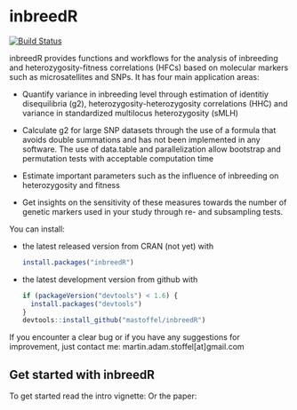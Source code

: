 <!-- README.md is generated from README.Rmd. Please edit that file -->
inbreedR
========

[![Build Status](https://travis-ci.org/mastoffel/inbreedR)](https://travis-ci.org/mastoffel/inbreedR)

inbreedR provides functions and workflows for the analysis of inbreeding and heterozygosity-fitness correlations (HFCs) based on molecular markers such as microsatellites and SNPs. It has four main application areas:

-   Quantify variance in inbreeding level through estimation of identitiy disequilibria (g2), heterozygosity-heterozygosity correlations (HHC) and variance in standardized multilocus heterozygosity (sMLH)

-   Calculate g2 for large SNP datasets through the use of a formula that avoids double summations and has not been implemented in any software. The use of data.table and parallelization allow bootstrap and permutation tests with acceptable computation time

-   Estimate important parameters such as the influence of inbreeding on heterozygosity and fitness

-   Get insights on the sensitivity of these measures towards the number of genetic markers used in your study through re- and subsampling tests.

You can install:

-   the latest released version from CRAN (not yet) with

    ``` r
    install.packages("inbreedR")
    ```

-   the latest development version from github with

    ``` r
    if (packageVersion("devtools") < 1.6) {
      install.packages("devtools")
    }
    devtools::install_github("mastoffel/inbreedR")
    ```

If you encounter a clear bug or if you have any suggestions for improvement, just contact me: martin.adam.stoffel\[at\]gmail.com

Get started with inbreedR
-------------------------

To get started read the intro vignette: Or the paper:
